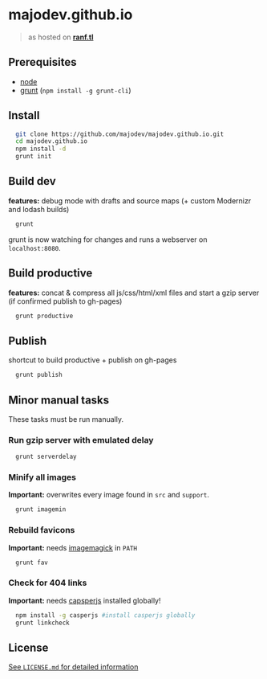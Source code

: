 # majodev.github.io

> as hosted on **[ranf.tl](http://ranf.tl)**

## Prerequisites
- [node](http://nodejs.org/)
- [grunt](http://gruntjs.com/) (`npm install -g grunt-cli`)

## Install
```bash
  git clone https://github.com/majodev/majodev.github.io.git
  cd majodev.github.io
  npm install -d
  grunt init
```

## Build dev
**features:** debug mode with drafts and source maps (+ custom Modernizr and lodash builds)

```bash
  grunt
```

grunt is now watching for changes and runs a webserver on `localhost:8080`.

## Build productive
**features:** concat & compress all js/css/html/xml files and start a gzip server (if confirmed publish to gh-pages)

```bash
  grunt productive
```

## Publish
shortcut to build productive + publish on gh-pages

```bash
  grunt publish
```

## Minor manual tasks
These tasks must be run manually.

### Run gzip server with emulated delay
```bash
  grunt serverdelay
```

### Minify all images
**Important:** overwrites every image found in `src` and `support`.
```bash
  grunt imagemin
```

### Rebuild favicons
**Important:** needs [imagemagick](http://www.imagemagick.org/) in `PATH`
```bash
  grunt fav
```

### Check for 404 links
**Important:** needs [capsperjs](http://casperjs.org/) installed globally!

```bash
  npm install -g casperjs #install casperjs globally
  grunt linkcheck
```

## License
[See `LICENSE.md` for detailed information](https://github.com/majodev/majodev.github.io/blob/source/LICENSE.md)
